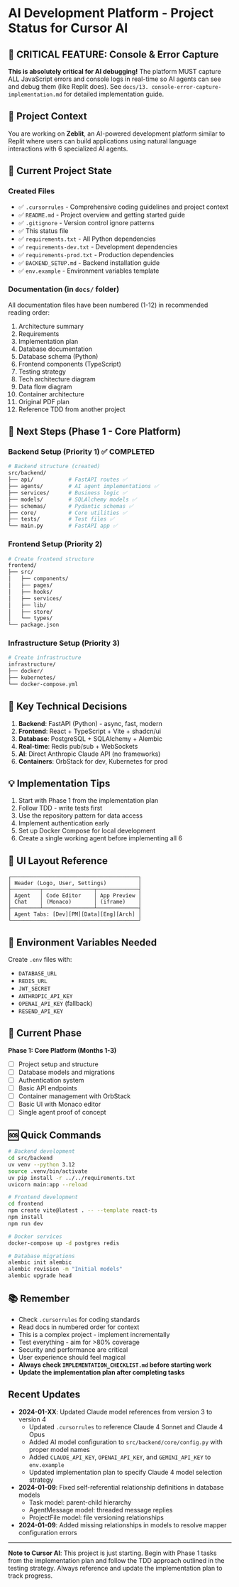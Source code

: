 # AI Development Platform - Project Status for Cursor AI

## 🚨 CRITICAL FEATURE: Console & Error Capture

**This is absolutely critical for AI debugging!** The platform MUST capture ALL JavaScript errors and console logs in real-time so AI agents can see and debug them (like Replit does). See `docs/13. console-error-capture-implementation.md` for detailed implementation guide.

## 🎯 Project Context

You are working on **Zeblit**, an AI-powered development platform similar to Replit where users can build applications using natural language interactions with 6 specialized AI agents.

## 📁 Current Project State

### Created Files
- ✅ `.cursorrules` - Comprehensive coding guidelines and project context
- ✅ `README.md` - Project overview and getting started guide
- ✅ `.gitignore` - Version control ignore patterns
- ✅ This status file
- ✅ `requirements.txt` - All Python dependencies
- ✅ `requirements-dev.txt` - Development dependencies
- ✅ `requirements-prod.txt` - Production dependencies
- ✅ `BACKEND_SETUP.md` - Backend installation guide
- ✅ `env.example` - Environment variables template

### Documentation (in `docs/` folder)
All documentation files have been numbered (1-12) in recommended reading order:
1. Architecture summary
2. Requirements
3. Implementation plan
4. Database documentation
5. Database schema (Python)
6. Frontend components (TypeScript)
7. Testing strategy
8. Tech architecture diagram
9. Data flow diagram
10. Container architecture
11. Original PDF plan
12. Reference TDD from another project

## 🚀 Next Steps (Phase 1 - Core Platform)

### Backend Setup (Priority 1) ✅ COMPLETED
```bash
# Backend structure (created)
src/backend/
├── api/           # FastAPI routes ✅
├── agents/        # AI agent implementations ✅
├── services/      # Business logic ✅
├── models/        # SQLAlchemy models ✅
├── schemas/       # Pydantic schemas ✅
├── core/          # Core utilities ✅
├── tests/         # Test files ✅
└── main.py        # FastAPI app ✅
```

### Frontend Setup (Priority 2)
```bash
# Create frontend structure
frontend/
├── src/
│   ├── components/
│   ├── pages/
│   ├── hooks/
│   ├── services/
│   ├── lib/
│   ├── store/
│   └── types/
└── package.json
```

### Infrastructure Setup (Priority 3)
```bash
# Create infrastructure
infrastructure/
├── docker/
├── kubernetes/
└── docker-compose.yml
```

## 🔑 Key Technical Decisions

1. **Backend**: FastAPI (Python) - async, fast, modern
2. **Frontend**: React + TypeScript + Vite + shadcn/ui
3. **Database**: PostgreSQL + SQLAlchemy + Alembic
4. **Real-time**: Redis pub/sub + WebSockets
5. **AI**: Direct Anthropic Claude API (no frameworks)
6. **Containers**: OrbStack for dev, Kubernetes for prod

## 💡 Implementation Tips

1. Start with Phase 1 from the implementation plan
2. Follow TDD - write tests first
3. Use the repository pattern for data access
4. Implement authentication early
5. Set up Docker Compose for local development
6. Create a single working agent before implementing all 6

## 🎨 UI Layout Reference
```
┌────────────────────────────────────────┐
│ Header (Logo, User, Settings)          │
├─────────┬────────────────┬─────────────┤
│ Agent   │ Code Editor    │ App Preview │
│ Chat    │ (Monaco)       │ (iframe)    │
├─────────┴────────────────┴─────────────┤
│ Agent Tabs: [Dev][PM][Data][Eng][Arch] │
└────────────────────────────────────────┘
```

## 🔐 Environment Variables Needed

Create `.env` files with:
- `DATABASE_URL`
- `REDIS_URL`
- `JWT_SECRET`
- `ANTHROPIC_API_KEY`
- `OPENAI_API_KEY` (fallback)
- `RESEND_API_KEY`

## 📝 Current Phase

**Phase 1: Core Platform (Months 1-3)**
- [ ] Project setup and structure
- [ ] Database models and migrations
- [ ] Authentication system
- [ ] Basic API endpoints
- [ ] Container management with OrbStack
- [ ] Basic UI with Monaco editor
- [ ] Single agent proof of concept

## 🆘 Quick Commands

```bash
# Backend development
cd src/backend
uv venv --python 3.12
source .venv/bin/activate
uv pip install -r ../../requirements.txt
uvicorn main:app --reload

# Frontend development
cd frontend
npm create vite@latest . -- --template react-ts
npm install
npm run dev

# Docker services
docker-compose up -d postgres redis

# Database migrations
alembic init alembic
alembic revision -m "Initial models"
alembic upgrade head
```

## 📚 Remember

- Check `.cursorrules` for coding standards
- Read docs in numbered order for context
- This is a complex project - implement incrementally
- Test everything - aim for >80% coverage
- Security and performance are critical
- User experience should feel magical
- **Always check `IMPLEMENTATION_CHECKLIST.md` before starting work**
- **Update the implementation plan after completing tasks**

## Recent Updates
- **2024-01-XX**: Updated Claude model references from version 3 to version 4
  - Updated `.cursorrules` to reference Claude 4 Sonnet and Claude 4 Opus
  - Added AI model configuration to `src/backend/core/config.py` with proper model names
  - Added `CLAUDE_API_KEY`, `OPENAI_API_KEY`, and `GEMINI_API_KEY` to `env.example`
  - Updated implementation plan to specify Claude 4 model selection strategy
- **2024-01-09**: Fixed self-referential relationship definitions in database models
  - Task model: parent-child hierarchy
  - AgentMessage model: threaded message replies
  - ProjectFile model: file versioning relationships
- **2024-01-09**: Added missing relationships in models to resolve mapper configuration errors

---

**Note to Cursor AI**: This project is just starting. Begin with Phase 1 tasks from the implementation plan and follow the TDD approach outlined in the testing strategy. Always reference and update the implementation plan to track progress. 